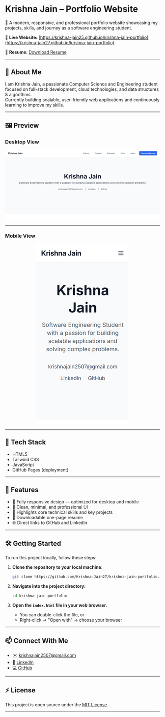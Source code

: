 # Krishna Jain – Portfolio Website

🎯 A modern, responsive, and professional portfolio website showcasing my projects, skills, and journey as a software engineering student.

🔗 **Live Website:** [https://krishna-jain25.github.io/krishna-jain-portfolio](https://krishna-jain27.github.io/krishna-jain-portfolio)
  
📄 **Resume:** [Download Resume](./assets/resume/Krishna_Jain_Resume.pdf)

---

## 👋 About Me

I am Krishna Jain, a passionate Computer Science and Engineering student focused on full-stack development, cloud technologies, and data structures & algorithms.  
Currently building scalable, user-friendly web applications and continuously learning to improve my skills.

---

## 🖼 Preview

### Desktop View

<p align="center">
  <img src="./assets/screenshots/desktop.png" alt="Desktop View" width="700" />
</p>

---

### Mobile View

<p align="center">
  <img src="./assets/screenshots/mobile.png" alt="Mobile View" width="300" />
</p>


---

## 🚀 Tech Stack

- HTML5  
- Tailwind CSS  
- JavaScript  
- GitHub Pages (deployment)

---

## 🔧 Features

- 📱 Fully responsive design — optimized for desktop and mobile  
- 🎨 Clean, minimal, and professional UI  
- 🧠 Highlights core technical skills and key projects  
- 📄 Downloadable one-page resume  
- 🌐 Direct links to GitHub and LinkedIn  

---

## 🛠️ Getting Started

To run this project locally, follow these steps:

1. **Clone the repository to your local machine:**
   ```bash
   git clone https://github.com/Krishna-Jain27/krishna-jain-portfolio.git
    ```

2. **Navigate into the project directory:**

   ```bash
   cd krishna-jain-portfolio
   ```

3. **Open the `index.html` file in your web browser.**

   * You can double-click the file, or
   * Right-click → "Open with" → choose your browser

---

## 📫 Connect With Me

* ✉️ [krishnajain2507@gmail.com](mailto:krishnajain2507@gmail.com)
* 🔗 [LinkedIn](https://www.linkedin.com/in/krishna-jain-62b2bb348/)
* 💻 [GitHub](https://github.com/Krishna-Jain27)

---

## ⚡ License

This project is open source under the [MIT License](LICENSE).

---